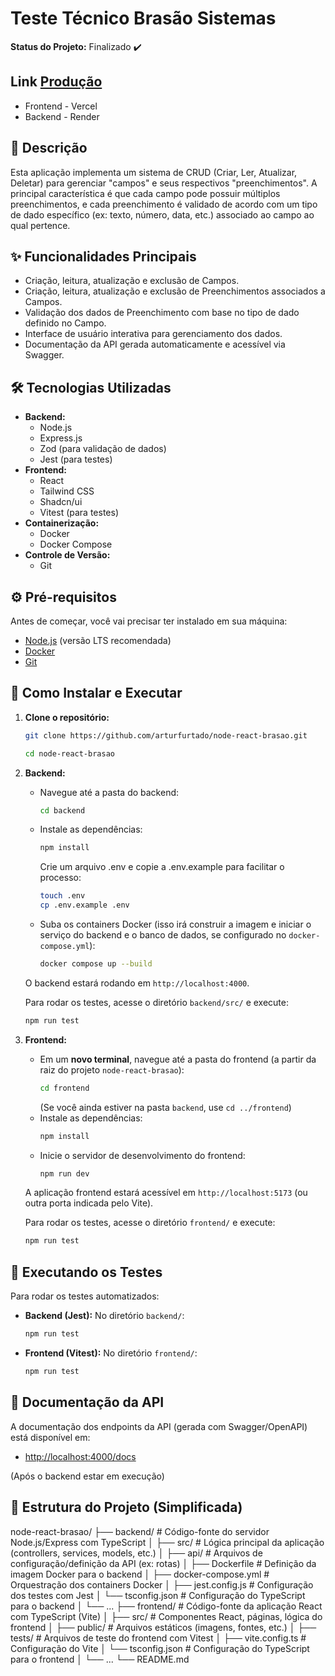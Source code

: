 # Teste Técnico Brasão Sistemas

**Status do Projeto:** Finalizado ✔️
## Link [Produção](https://node-react-brasao-v37a.vercel.app/)
* Frontend - Vercel
* Backend - Render

## 📝 Descrição

Esta aplicação implementa um sistema de CRUD (Criar, Ler, Atualizar, Deletar) para gerenciar "campos" e seus respectivos "preenchimentos". A principal característica é que cada campo pode possuir múltiplos preenchimentos, e cada preenchimento é validado de acordo com um tipo de dado específico (ex: texto, número, data, etc.) associado ao campo ao qual pertence.

## ✨ Funcionalidades Principais

* Criação, leitura, atualização e exclusão de Campos.
* Criação, leitura, atualização e exclusão de Preenchimentos associados a Campos.
* Validação dos dados de Preenchimento com base no tipo de dado definido no Campo.
* Interface de usuário interativa para gerenciamento dos dados.
* Documentação da API gerada automaticamente e acessível via Swagger.

## 🛠️ Tecnologias Utilizadas

* **Backend:**
    * Node.js
    * Express.js
    * Zod (para validação de dados)
    * Jest (para testes)
* **Frontend:**
    * React
    * Tailwind CSS
    * Shadcn/ui
    * Vitest (para testes)
* **Containerização:**
    * Docker
    * Docker Compose
* **Controle de Versão:**
    * Git

## ⚙️ Pré-requisitos

Antes de começar, você vai precisar ter instalado em sua máquina:

* [Node.js](https://nodejs.org/en/) (versão LTS recomendada)
* [Docker](https://www.docker.com/get-started)
* [Git](https://git-scm.com/)

## 🚀 Como Instalar e Executar

1.  **Clone o repositório:**
    ```bash
    git clone https://github.com/arturfurtado/node-react-brasao.git

    cd node-react-brasao
    ```

2.  **Backend:**
    * Navegue até a pasta do backend:
        ```bash
        cd backend
        ```
    * Instale as dependências:
        ```bash
        npm install
        ```
        Crie um arquivo .env e copie a .env.example para facilitar o processo:
        ```bash
        touch .env
        cp .env.example .env
        ```
    * Suba os containers Docker (isso irá construir a imagem e iniciar o serviço do backend e o banco de dados, se configurado no `docker-compose.yml`):
        ```bash
        docker compose up --build
        ```
    O backend estará rodando em `http://localhost:4000`.

    Para rodar os testes, acesse o diretório `backend/src/` e execute:
    ```bash
    npm run test


3.  **Frontend:**
    * Em um **novo terminal**, navegue até a pasta do frontend (a partir da raiz do projeto `node-react-brasao`):
        ```bash
        cd frontend 
        ```
        (Se você ainda estiver na pasta `backend`, use `cd ../frontend`)
    * Instale as dependências:
        ```bash
        npm install
        ```
    * Inicie o servidor de desenvolvimento do frontend:
        ```bash
        npm run dev
        ```
    A aplicação frontend estará acessível em `http://localhost:5173` (ou outra porta indicada pelo Vite).

    Para rodar os testes, acesse o diretório `frontend/` e execute:
    ```bash
    npm run test


## 🧪 Executando os Testes

Para rodar os testes automatizados:

* **Backend (Jest):**
    No diretório `backend/`:
    ```bash
    npm run test
    ```

* **Frontend (Vitest):**
    No diretório `frontend/`:
    ```bash
    npm run test
    ```

## 📄 Documentação da API

A documentação dos endpoints da API (gerada com Swagger/OpenAPI) está disponível em:

* [http://localhost:4000/docs](http://localhost:4000/docs)

(Após o backend estar em execução)

## 📁 Estrutura do Projeto (Simplificada)
node-react-brasao/
├── backend/                # Código-fonte do servidor Node.js/Express com TypeScript
│   ├── src/                # Lógica principal da aplicação (controllers, services, models, etc.)
│   ├── api/                # Arquivos de configuração/definição da API (ex: rotas)
│   ├── Dockerfile          # Definição da imagem Docker para o backend
│   ├── docker-compose.yml  # Orquestração dos containers Docker
│   ├── jest.config.js      # Configuração dos testes com Jest
│   └── tsconfig.json       # Configuração do TypeScript para o backend
│   └── ...
├── frontend/               # Código-fonte da aplicação React com TypeScript (Vite)
│   ├── src/                # Componentes React, páginas, lógica do frontend
│   ├── public/             # Arquivos estáticos (imagens, fontes, etc.)
│   ├── tests/              # Arquivos de teste do frontend com Vitest
│   ├── vite.config.ts      # Configuração do Vite
│   └── tsconfig.json       # Configuração do TypeScript para o frontend
│   └── ...
└── README.md